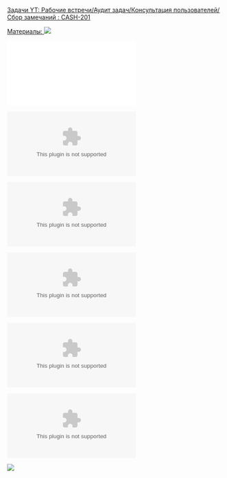 <u>Задачи YT:<u>
[Рабочие встречи/Аудит задач/Консультация пользователей/Сбор замечаний : CASH-201](https://yt.surgutneftegas.ru:4443/issue/CASH-201)





<u>Материалы:<u>
![](Pasted%20image%2020250904094712.png)

![](Регистрация%20АО%20за%20январь%202024.xlsm)

![](Расшифровка%20X%20402%20за%202024.xlsx)

![](Отчет%20по%20ИМНС%202024.xlsx)

![](Привязка%20ВО.xlsx)

![](НДФЛ%202024.xlsx)

![](новая%20ведомость%20удержаний.xls)

![](Pasted%20image%2020250904094844.png)
